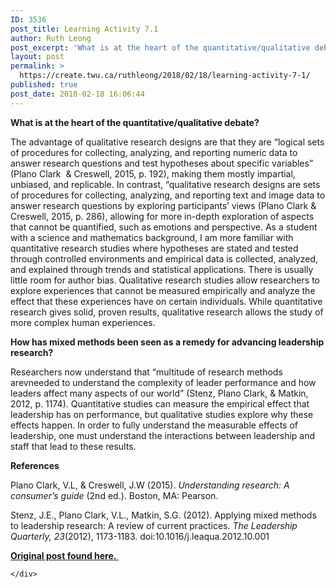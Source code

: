 ```yaml
---
ID: 3536
post_title: Learning Activity 7.1
author: Ruth Leong
post_excerpt: 'What is at the heart of the quantitative/qualitative debate? The advantage of qualitative research designs are that they are &ldquo;logical sets of procedures for collecting, analyzing, and reporting numeric data to answer research questions and test hypotheses about specific variables&rdquo; (Plano Clark&nbsp; &amp; Creswell, 2015, p. 192), making them mostly impartial, unbiased, and replicable. In [&hellip;]'
layout: post
permalink: >
  https://create.twu.ca/ruthleong/2018/02/18/learning-activity-7-1/
published: true
post_date: 2018-02-18 16:06:44
---
```

<strong>What is at the heart of the quantitative/qualitative debate?</strong>

The advantage of qualitative research designs are that they are &#8220;logical sets of procedures for collecting, analyzing, and reporting numeric data to answer research questions and test hypotheses about specific variables&#8221; (Plano Clark  &amp; Creswell, 2015, p. 192), making them mostly impartial, unbiased, and replicable. In contrast, &#8220;qualitative research designs are sets of procedures for collecting, analyzing, and reporting text and image data to answer research questions by exploring participants&#8217; views (Plano Clark &amp; Creswell, 2015, p. 286), allowing for more in-depth exploration of aspects that cannot be quantified, such as emotions and perspective. As a student with a science and mathematics background, I am more familiar with quantitative research studies where hypotheses are stated and tested through controlled environments and empirical data is collected, analyzed, and explained through trends and statistical applications. There is usually little room for author bias. Qualitative research studies allow researchers to explore experiences that cannot be measured empirically and analyze the effect that these experiences have on certain individuals. While quantitative research gives solid, proven results, qualitative research allows the study of more complex human experiences.

<strong>How has mixed methods been seen as a remedy for advancing leadership research?</strong>

Researchers now understand that &#8220;multitude of research methods arevneeded to understand the complexity of leader performance and how leaders affect many aspects of our world&#8221; (Stenz, Plano Clark, &amp; Matkin, 2012, p. 1174). Quantitative studies can measure the empirical effect that leadership has on performance, but qualitative studies explore why these effects happen. In order to fully understand the measurable effects of leadership, one must understand the interactions between leadership and staff that lead to these results.

<strong>References</strong>

Plano Clark, V.L, &amp; Creswell, J.W (2015). <em>Understanding research: A consumer’s guide</em> (2nd ed.). Boston, MA: Pearson.

Stenz, J.E., Plano Clark, V.L., Matkin, S.G. (2012). Applying mixed methods to leadership research: A review of current practices. <em>The Leadership Quarterly, 23</em>(2012), 1173-1183. doi:10.1016/j.leaqua.2012.10.001

<a href="https://create.twu.ca/ldrs591-sp18/unit-7-learning-activities/"><strong>Original post found here. </strong></a>

<div id="themify_builder_content-465" data-postid="465" class="themify_builder_content themify_builder_content-465 themify_builder">

    </div>

<!-- /themify_builder_content -->